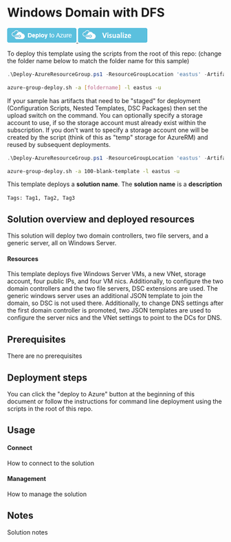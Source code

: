 # Windows Domain with DFS

<a href="https://portal.azure.com/#create/Microsoft.Template/uri/https%3A%2F%2Fraw.githubusercontent.com%2Foradcliffe%2FAzureRm-Windows-Domain%2Fgeneralize%2Fazuredeploy.json" target="_blank">
<img src="https://raw.githubusercontent.com/Azure/azure-quickstart-templates/master/1-CONTRIBUTION-GUIDE/images/deploytoazure.png"/>
</a>
<a href="http://armviz.io/#/?load=https%3A%2F%2Fraw.githubusercontent.com%2Foradcliffe%2FAzureRm-Windows-Domain%2Fgeneralize%2Fazuredeploy.json" target="_blank">
<img src="https://raw.githubusercontent.com/Azure/azure-quickstart-templates/master/1-CONTRIBUTION-GUIDE/images/visualizebutton.png"/>
</a>

To deploy this template using the scripts from the root of this repo: (change the folder name below to match the folder name for this sample)

```PowerShell
.\Deploy-AzureResourceGroup.ps1 -ResourceGroupLocation 'eastus' -ArtifactsStagingDirectory '[foldername]'
```
```bash
azure-group-deploy.sh -a [foldername] -l eastus -u
```
If your sample has artifacts that need to be "staged" for deployment (Configuration Scripts, Nested Templates, DSC Packages) then set the upload switch on the command.
You can optionally specify a storage account to use, if so the storage account must already exist within the subscription.  If you don't want to specify a storage account
one will be created by the script (think of this as "temp" storage for AzureRM) and reused by subsequent deployments.

```PowerShell
.\Deploy-AzureResourceGroup.ps1 -ResourceGroupLocation 'eastus' -ArtifactsStagingDirectory '100-blank-template' -UploadArtifacts 
```
```bash
azure-group-deploy.sh -a 100-blank-template -l eastus -u
```

This template deploys a **solution name**. The **solution name** is a **description**

`Tags: Tag1, Tag2, Tag3`

## Solution overview and deployed resources

This solution will deploy two domain controllers, two file servers, and a generic server, all on Windows Server.

#### Resources

This template deploys five Windows Server VMs, a new VNet, storage account, four public IPs, and four VM nics.  Additionally, to configure the two domain controllers and the two file servers, DSC extensions are used.  The generic windows server uses an additional JSON template to join the domain, so DSC is not used there.  Additionally, to change DNS settings after the first domain controller is promoted, two JSON templates are used to configure the server nics and the VNet settings to point to the DCs for DNS.

## Prerequisites

There are no prerequisites

## Deployment steps

You can click the "deploy to Azure" button at the beginning of this document or follow the instructions for command line deployment using the scripts in the root of this repo.

## Usage

#### Connect

How to connect to the solution

#### Management

How to manage the solution

## Notes

Solution notes
